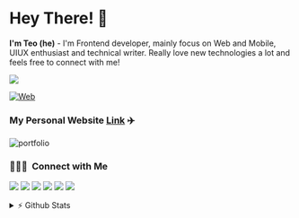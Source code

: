 
# Hey There! 👋

**I'm Teo (he)** - I'm Frontend developer, mainly focus on Web and Mobile, UIUX enthusiast and technical writer. Really love new technologies a lot and feels free to connect with me!
 
![](https://komarev.com/ghpvc/?username=WenLonG12345)

[![Web](https://skillicons.dev/icons?i=react,js,ts,nextjs,redux,scss,tailwind,androidstudio,kotlin,java,figma)](https://skillicons.dev)

### My Personal Website [Link](https://teowenlong.com/) ✈️

![portfolio](https://miro.medium.com/max/1400/1*y7thj9m8H8uaCorndWxuug.png)

### 👨🏻‍💻 &nbsp;Connect with Me


<p align="left">
<a href="https://www.linkedin.com/in/teo-wen-long-19960316/ "><img src="https://img.shields.io/badge/-Teo%20Wen%20Long-0077B5?style=flat&logo=Linkedin&logoColor=white"/></a>
<a href="mailto:teowenlong0316@gmail.com"><img src="https://img.shields.io/badge/-teowenlong0316@gmail.com-D14836?style=flat&logo=Gmail&logoColor=white"/></a>
<a href="https://stackoverflow.com/users/12261890/teo"><img src="https://img.shields.io/badge/-@TeoWenLong-1877F2?style=flat&logo=Stackoverflow&logoColor=white"/></a>
<a href="https://www.freelancer.com/u/skynight1996"><img src="https://img.shields.io/badge/-@skynight1996-BD081C?style=flat&logo=Freelancer&logoColor=white"/></a>
<a href="https://www.upwork.com/freelancers/~0147258256e4f9731b"><img src="https://img.shields.io/badge/-@TeoWenLong-00B300?style=flat&logo=Upwork&logoColor=white"/></a>
<a href="https://skynight1996.medium.com/"><img src="https://img.shields.io/badge/-@Teo-000000?style=flat&logo=Medium&logoColor=white"/></a>
</p>

<details>
  <summary>⚡ Github Stats</summary>
  
  <a href="#">![Github stats](https://github-readme-stats.vercel.app/api?username=WenLonG12345&theme=tokyonight&count_private=true)</a>
  <a href="#">![Top Langs](https://github-readme-stats.vercel.app/api/top-langs/?username=WenLonG12345&layout=compact&theme=tokyonight&count_private=true)</a>
</details>
